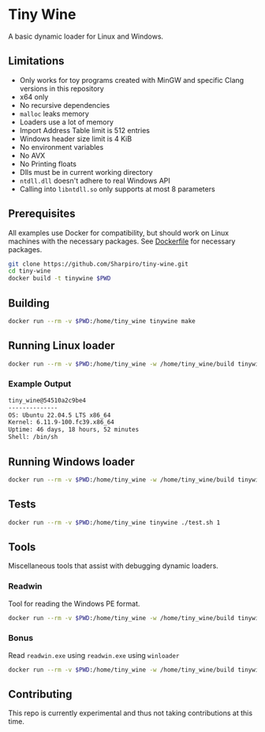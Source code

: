 # Tiny Wine

A basic dynamic loader for Linux and Windows.

## Limitations

- Only works for toy programs created with MinGW and specific Clang versions in this repository
- x64 only
- No recursive dependencies
- `malloc` leaks memory
- Loaders use a lot of memory
- Import Address Table limit is 512 entries
- Windows header size limit is 4 KiB
- No environment variables
- No AVX
- No Printing floats
- Dlls must be in current working directory
- `ntdll.dll` doesn't adhere to real Windows API
- Calling into `libntdll.so` only supports at most 8 parameters

## Prerequisites

All examples use Docker for compatibility, but should work on Linux machines with the necessary packages.
See [Dockerfile](./Dockerfile) for necessary packages.

```sh
git clone https://github.com/Sharpiro/tiny-wine.git
cd tiny-wine
docker build -t tinywine $PWD
```

## Building

```sh
docker run --rm -v $PWD:/home/tiny_wine tinywine make
```

## Running Linux loader

```sh
docker run --rm -v $PWD:/home/tiny_wine -w /home/tiny_wine/build tinywine ./linloader ./tinyfetch
```

### Example Output

```txt
tiny_wine@54510a2c9be4
--------------
OS: Ubuntu 22.04.5 LTS x86_64
Kernel: 6.11.9-100.fc39.x86_64
Uptime: 46 days, 18 hours, 52 minutes
Shell: /bin/sh
```

## Running Windows loader

```sh
docker run --rm -v $PWD:/home/tiny_wine -w /home/tiny_wine/build tinywine ./winloader ./windynamic.exe
```

## Tests

```sh
docker run --rm -v $PWD:/home/tiny_wine tinywine ./test.sh 1
```

## Tools

Miscellaneous tools that assist with debugging dynamic loaders.

### Readwin

Tool for reading the Windows PE format.

```sh
docker run --rm -v $PWD:/home/tiny_wine -w /home/tiny_wine/build tinywine ./readwin ./windynamic.exe
```

### Bonus

Read `readwin.exe` using `readwin.exe` using `winloader`

```sh
docker run --rm -v $PWD:/home/tiny_wine -w /home/tiny_wine/build tinywine ./winloader ./readwin.exe ./readwin.exe
```

## Contributing

This repo is currently experimental and thus not taking contributions at this time.
